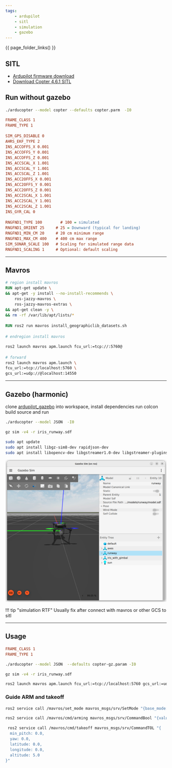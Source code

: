 ```yaml
---
tags:
    - ardupilot
    - sitl
    - simulation
    - gazebo
---
```



{{ page_folder_links() }}

## SITL
- [Ardupilot firmware download](https://firmware.ardupilot.org/)
- [Download Copter 4.6.1 SITL ](https://firmware.ardupilot.org/Copter/stable-4.6.1/SITL_x86_64_linux_gnu/arducopter)



## Run without gazebo 

```bash title="run sitl"
./arducopter --model copter --defaults copter.parm  -I0

```

```ini title="copter.param"
FRAME_CLASS 1
FRAME_TYPE 1

SIM_GPS_DISABLE 0
AHRS_EKF_TYPE 2
INS_ACCOFFS_X 0.001
INS_ACCOFFS_Y 0.001
INS_ACCOFFS_Z 0.001
INS_ACCSCAL_X 1.001
INS_ACCSCAL_Y 1.001
INS_ACCSCAL_Z 1.001
INS_ACC2OFFS_X 0.001
INS_ACC2OFFS_Y 0.001
INS_ACC2OFFS_Z 0.001
INS_ACC2SCAL_X 1.001
INS_ACC2SCAL_Y 1.001
INS_ACC2SCAL_Z 1.001
INS_GYR_CAL 0

RNGFND1_TYPE 100        # 100 = simulated
RNGFND1_ORIENT 25     # 25 = Downward (typical for landing)
RNGFND1_MIN_CM 20     # 20 cm minimum range
RNGFND1_MAX_CM 400    # 400 cm max range
SIM_SONAR_SCALE 100   # Scaling for simulated range data
RNGFND1_SCALING 1     # Optional: default scaling
```

---

## Mavros

```dockerfile title="mavros docker snippet"
# region install mavros
RUN apt-get update \
&& apt-get -y install --no-install-recommends \
    ros-jazzy-mavros \
    ros-jazzy-mavros-extras \
&& apt-get clean -y \
&& rm -rf /var/lib/apt/lists/*

RUN ros2 run mavros install_geographiclib_datasets.sh

# endregion install mavros
```

```bash
ros2 launch mavros apm.launch fcu_url:=tcp://:5760@

# forward
ros2 launch mavros apm.launch \
fcu_url:=tcp://localhost:5760 \
gcs_url:=udp://@localhost:14550
```

---

## Gazebo (harmonic)

clone [ardupilot_gazebo](https://github.com/ArduPilot/ardupilot_gazebo) into workspace, install dependencies run colcon build source and run 

```bash title="sitl"
./arducopter --model JSON  -I0
```

```bash title="gazebo"
gz sim -v4 -r iris_runway.sdf
```


```bash title="dependencies"
sudo apt update
sudo apt install libgz-sim8-dev rapidjson-dev
sudo apt install libopencv-dev libgstreamer1.0-dev libgstreamer-plugins-base1.0-dev gstreamer1.0-plugins-bad gstreamer1.0-libav gstreamer1.0-gl
```

![alt text](images/gazebo_harmonic.png)

!!! tip "simulation RTF"
    Usually fix after connect with mavros or other GCS to sitl
     

---

## Usage

```ini title="copter-gz.param"
FRAME_CLASS 1
FRAME_TYPE 1
```

```bash title="terminal 1"
./arducopter --model JSON  --defaults copter-gz.param -I0
```

```bash title="terminal 2"
gz sim -v4 -r iris_runway.sdf
```

```bash title="terminal 3"
ros2 launch mavros apm.launch fcu_url:=tcp://localhost:5760 gcs_url:=udp://@localhost:14550
```

### Guide ARM and takeoff

```bash title="set mode"
ros2 service call /mavros/set_mode mavros_msgs/srv/SetMode "{base_mode: 0, custom_mode: 'GUIDED'}"
```

```bash title="arm"
ros2 service call /mavros/cmd/arming mavros_msgs/srv/CommandBool "{value: True}"
```

```bash title="take off"
 ros2 service call /mavros/cmd/takeoff mavros_msgs/srv/CommandTOL "{
  min_pitch: 0.0,
  yaw: 0.0,
  latitude: 0.0,
  longitude: 0.0,
  altitude: 5.0
}"
```